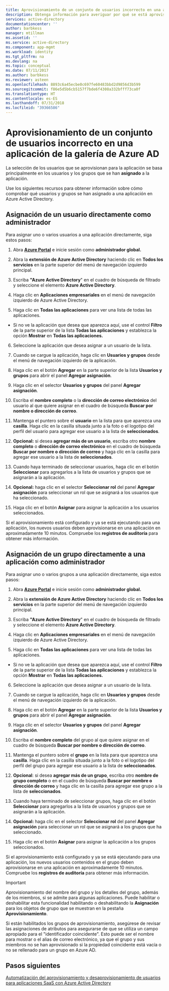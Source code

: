 ```yaml
---
title: Aprovisionamiento de un conjunto de usuarios incorrecto en una aplicación de la galería de Azure AD | Microsoft Docs
description: Obtenga información para averiguar por qué se está aprovisionando un conjunto de usuarios para una aplicación diferente del esperado.
services: active-directory
documentationcenter: ''
author: barbkess
manager: mtillman
ms.assetid: ''
ms.service: active-directory
ms.component: app-mgmt
ms.workload: identity
ms.tgt_pltfrm: na
ms.devlang: na
ms.topic: conceptual
ms.date: 07/11/2017
ms.author: barbkess
ms.reviewer: asteen
ms.openlocfilehash: 8893c6a45ecbe0c697fe60483bbd2d9856d3b599
ms.sourcegitcommit: f86e5d5b6cb5157f7bde6f4308a332bfff73ca0f
ms.translationtype: HT
ms.contentlocale: es-ES
ms.lasthandoff: 07/31/2018
ms.locfileid: "39366586"
---
```

# <a name="wrong-set-of-users-are-being-provisioned-to-an-azure-ad-gallery-application"></a>Aprovisionamiento de un conjunto de usuarios incorrecto en una aplicación de la galería de Azure AD

La selección de los usuarios que se aprovisionan para la aplicación se basa principalmente en los usuarios y los grupos que se han **asignado** a la aplicación.

Use los siguientes recursos para obtener información sobre cómo comprobar qué usuarios y grupos se han asignado a una aplicación en Azure Active Directory.

## <a name="assign-a-user-directly-as-an-administrator"></a>Asignación de un usuario directamente como administrador

Para asignar uno o varios usuarios a una aplicación directamente, siga estos pasos:

1.  Abra [**Azure Portal**](https://portal.azure.com/) e inicie sesión como **administrador global.**

2.  Abra la **extensión de Azure Active Directory** haciendo clic en **Todos los servicios** en la parte superior del menú de navegación izquierdo principal.

3.  Escriba **"Azure Active Directory**" en el cuadro de búsqueda de filtrado y seleccione el elemento **Azure Active Directory**.

4.  Haga clic en **Aplicaciones empresariales** en el menú de navegación izquierdo de Azure Active Directory.

5.  Haga clic en **Todas las aplicaciones** para ver una lista de todas las aplicaciones.

  * Si no ve la aplicación que desea que aparezca aquí, use el control **Filtro** de la parte superior de la lista **Todas las aplicaciones** y establezca la opción **Mostrar** en **Todas las aplicaciones.**

6.  Seleccione la aplicación que desea asignar a un usuario de la lista.

7.  Cuando se cargue la aplicación, haga clic en **Usuarios y grupos** desde el menú de navegación izquierdo de la aplicación.

8.  Haga clic en el botón **Agregar** en la parte superior de la lista **Usuarios y grupos** para abrir el panel **Agregar asignación**.

9.  Haga clic en el selector **Usuarios y grupos** del panel **Agregar asignación**.

10. Escriba el **nombre completo** o la **dirección de correo electrónico** del usuario al que quiere asignar en el cuadro de búsqueda **Buscar por nombre o dirección de correo**.

11. Mantenga el puntero sobre el **usuario** en la lista para que aparezca una **casilla**. Haga clic en la casilla situada junto a la foto o el logotipo del perfil del usuario para agregar ese usuario a la lista de **seleccionados**.

12. **Opcional:** si desea **agregar más de un usuario**, escriba otro **nombre completo** o **dirección de correo electrónico** en el cuadro de búsqueda **Buscar por nombre o dirección de correo** y haga clic en la casilla para agregar ese usuario a la lista de **seleccionados**.

13. Cuando haya terminado de seleccionar usuarios, haga clic en el botón **Seleccionar** para agregarlos a la lista de usuarios y grupos que se asignarán a la aplicación.

14. **Opcional:** haga clic en el selector **Seleccionar rol** del panel **Agregar asignación** para seleccionar un rol que se asignará a los usuarios que ha seleccionado.

15. Haga clic en el botón **Asignar** para asignar la aplicación a los usuarios seleccionados.

Si el aprovisionamiento está configurado y ya se está ejecutando para una aplicación, los nuevos usuarios deben aprovisionarse en una aplicación en aproximadamente 10 minutos. Compruebe los **registros de auditoría** para obtener más información.

## <a name="assign-a-group-directly-to-an-application-as-an-administrator"></a>Asignación de un grupo directamente a una aplicación como administrador

Para asignar uno o varios grupos a una aplicación directamente, siga estos pasos:

1.  Abra [**Azure Portal**](https://portal.azure.com/) e inicie sesión como **administrador global.**

2.  Abra la **extensión de Azure Active Directory** haciendo clic en **Todos los servicios** en la parte superior del menú de navegación izquierdo principal.

3.  Escriba **"Azure Active Directory**" en el cuadro de búsqueda de filtrado y seleccione el elemento **Azure Active Directory**.

4.  Haga clic en **Aplicaciones empresariales** en el menú de navegación izquierdo de Azure Active Directory.

5.  Haga clic en **Todas las aplicaciones** para ver una lista de todas las aplicaciones.

  * Si no ve la aplicación que desea que aparezca aquí, use el control **Filtro** de la parte superior de la lista **Todas las aplicaciones** y establezca la opción **Mostrar** en **Todas las aplicaciones.**

6.  Seleccione la aplicación que desea asignar a un usuario de la lista.

7.  Cuando se cargue la aplicación, haga clic en **Usuarios y grupos** desde el menú de navegación izquierdo de la aplicación.

8.  Haga clic en el botón **Agregar** en la parte superior de la lista **Usuarios y grupos** para abrir el panel **Agregar asignación**.

9.  Haga clic en el selector **Usuarios y grupos** del panel **Agregar asignación**.

10. Escriba el **nombre completo** del grupo al que quiere asignar en el cuadro de búsqueda **Buscar por nombre o dirección de correo**.

11. Mantenga el puntero sobre el **grupo** en la lista para que aparezca una **casilla**. Haga clic en la casilla situada junto a la foto o el logotipo del perfil del grupo para agregar ese usuario a la lista de **seleccionados**.

12. **Opcional**: si desea **agregar más de un grupo**, escriba otro **nombre de grupo completo** o en el cuadro de búsqueda **Buscar por nombre o dirección de correo** y haga clic en la casilla para agregar ese grupo a la lista de **seleccionados**.

13. Cuando haya terminado de seleccionar grupos, haga clic en el botón **Seleccionar** para agregarlos a la lista de usuarios y grupos que se asignarán a la aplicación.

14. **Opcional:** haga clic en el selector **Seleccionar rol** del panel **Agregar asignación** para seleccionar un rol que se asignará a los grupos que ha seleccionado.

15. Haga clic en el botón **Asignar** para asignar la aplicación a los grupos seleccionados.

Si el aprovisionamiento está configurado y ya se está ejecutando para una aplicación, los nuevos usuarios contenidos en el grupo deben aprovisionarse en una aplicación en aproximadamente 10 minutos. Compruebe los **registros de auditoría** para obtener más información.

>[!IMPORTANT]
>Aprovisionamiento del nombre del grupo y los detalles del grupo, además de los miembros, si se admite para algunas aplicaciones. Puede habilitar o deshabilitar esta funcionalidad habilitando o deshabilitando la **Asignación** para los objetos de grupo que se muestran en la pestaña **Aprovisionamiento**. 
>
>

Si están habilitados los grupos de aprovisionamiento, asegúrese de revisar las asignaciones de atributos para asegurarse de que se utiliza un campo apropiado para el "identificador coincidente". Esto puede ser el nombre para mostrar o el alias de correo electrónico, ya que el grupo y sus miembros no se han aprovisionado si la propiedad coincidente está vacía o no se rellenado para un grupo en Azure AD.

## <a name="next-steps"></a>Pasos siguientes
[Automatización del aprovisionamiento y desaprovisionamiento de usuarios para aplicaciones SaaS con Azure Active Directory](active-directory-saas-app-provisioning.md)
